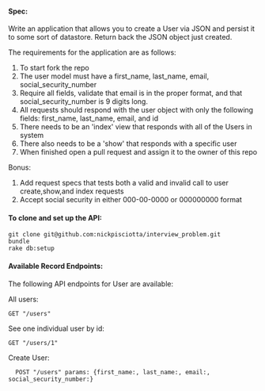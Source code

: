 #### Spec:

  Write an application that allows you to create a User via JSON and persist it to some sort of datastore. Return back the JSON object just created.

  The requirements for the application are as follows:

  1. To start fork the repo
  2. The user model must have a first_name, last_name, email, social_security_number
  3. Require all fields, validate that email is in the proper format, and that social_security_number is 9 digits long.
  4. All requests should respond with the user object with only the following fields: first_name, last_name, email, and id
  5. There needs to be an 'index' view that responds with all of the Users in system
  6. There also needs to be a 'show' that responds with a specific user
  7. When finished open a pull request and assign it to the owner of this repo

  Bonus:

  1. Add request specs that tests both a valid and invalid call to user create,show,and index requests
  2. Accept social security in either 000-00-0000 or 000000000 format


#### To clone and set up the API:
  ```
  git clone git@github.com:nickpisciotta/interview_problem.git
  bundle
  rake db:setup
  ```
#### Available Record Endpoints:

  The following API endpoints for User are available:

  All users:

    GET "/users"

  See one individual user by id:   

    GET "/users/1"

  Create User:

      POST "/users" params: {first_name:, last_name:, email:, social_security_number:}
